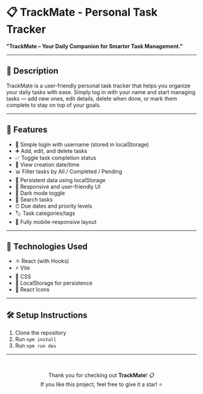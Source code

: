 # 📋 TrackMate - Personal Task Tracker

**"TrackMate – Your Daily Companion for Smarter Task Management."**

---

## 🧾 Description

TrackMate is a user-friendly personal task tracker that helps you organize your daily tasks with ease. Simply log in with your name and start managing tasks — add new ones, edit details, delete when done, or mark them complete to stay on top of your goals.

---

## 🚀 Features

- 🔐 Simple login with username (stored in localStorage)
- ➕ Add, edit, and delete tasks
- ✅ Toggle task completion status
- 📄 View creation date/time
- 📊 Filter tasks by All / Completed / Pending
- 💾 Persistent data using localStorage
- 🎨 Responsive and user-friendly UI
- 🌙 Dark mode toggle
- 🔎 Search tasks
- ⏰ Due dates and priority levels
- 🏷️ Task categories/tags
- 📱 Fully mobile-responsive layout

---

## 🧰 Technologies Used

- ⚛️ React (with Hooks)
- ⚡ Vite
- 🧩 CSS
- 🔐 LocalStorage for persistence
- 🎨 React Icons

---

## 🛠️ Setup Instructions

1. Clone the repository
2. Run `npm install`
3. Run `npm run dev`

---

<br>

<div align="center">

Thank you for checking out <strong>TrackMate</strong>! 📋 <br>
If you like this project, feel free to give it a star! ⭐ <br>

</div>
